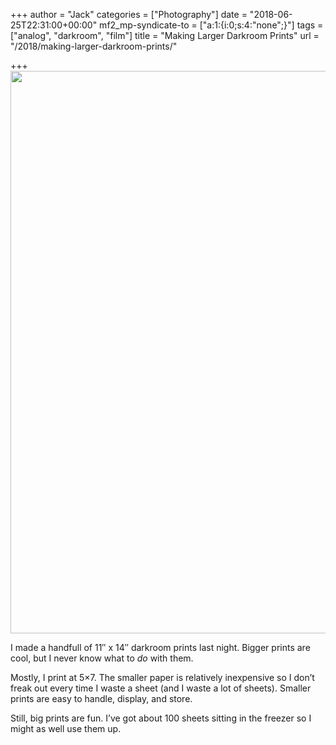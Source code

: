+++
author = "Jack"
categories = ["Photography"]
date = "2018-06-25T22:31:00+00:00"
mf2_mp-syndicate-to = ["a:1:{i:0;s:4:\"none\";}"]
tags = ["analog", "darkroom", "film"]
title = "Making Larger Darkroom Prints"
url = "/2018/making-larger-darkroom-prints/"

+++
<img class="alignnone size-full wp-image-1398" src="/img/2018/06/bigger-prints.jpg" alt="" width="1200" height="900" srcset="/img/2018/06/bigger-prints.jpg 1200w, /img/2018/06/bigger-prints-300x225.jpg 300w, /img/2018/06/bigger-prints-768x576.jpg 768w, /img/2018/06/bigger-prints-1024x768.jpg 1024w, /img/2018/06/bigger-prints-700x525.jpg 700w" sizes="(max-width: 1200px) 100vw, 1200px" />

I made a handfull of 11&#8243; x 14&#8243; darkroom prints last night. Bigger prints are cool, but I never know what to _do_ with them.

Mostly, I print at 5&#215;7. The smaller paper is relatively inexpensive so I don&#8217;t freak out every time I waste a sheet (and I waste a lot of sheets). Smaller prints are easy to handle, display, and store.

Still, big prints are fun. I&#8217;ve got about 100 sheets sitting in the freezer so I might as well use them up.